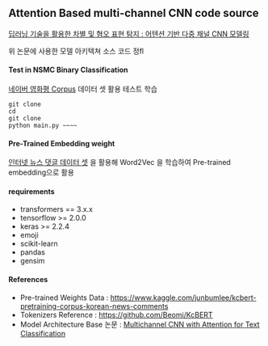 ## Attention Based multi-channel CNN code source
[딥러닝 기술을 활용한 차별 및 혐오 표현 탐지 : 어텐션 기반 다중 채널 CNN 모델링](https://www.kci.go.kr/kciportal/ci/sereArticleSearch/ciSereArtiView.kci?sereArticleSearchBean.artiId=ART002664602) 

위 논문에 사용한 모델 아키텍쳐 소스 코드 정fl



#### Test in NSMC Binary Classification
[네이버 영화평 Corpus](https://github.com/e9t/nsmc) 데이터 셋 활용 테스트 학습

    git clone 
    cd 
    git clone 
    python main.py ~~~~
    
#### Pre-Trained Embedding weight
[인터넷 뉴스 댓글 데이터 셋](https://www.kaggle.com/junbumlee/kcbert-pretraining-corpus-korean-news-comments) 을 활용해 Word2Vec 을 학습하여 Pre-trained embedding으로 활용

#### requirements
* transformers == 3.x.x
* tensorflow >= 2.0.0
* keras >= 2.2.4
* emoji
* scikit-learn
* pandas
* gensim





#### References
* Pre-trained Weights Data :  https://www.kaggle.com/junbumlee/kcbert-pretraining-corpus-korean-news-comments
* Tokenizers Reference : https://github.com/Beomi/KcBERT
* Model Architecture Base 논문 : [Multichannel CNN with Attention for Text Classification](https://arxiv.org/pdf/2006.16174.pdf)
